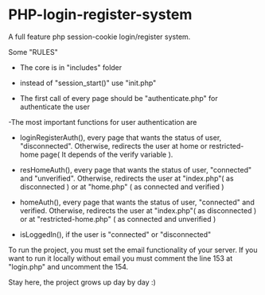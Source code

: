 # PHP-login-register-system
A full feature php session-cookie login/register system.

Some "RULES"
 
 - The core is in "includes" folder
 
 - instead of "session_start()" use "init.php"
 
 - The first call of every page should be "authenticate.php" for authenticate the user
 
 -The most important functions for user authentication are
 
   - loginRegisterAuth(), every page that wants the status of user, "disconnected". Otherwise, 
     redirects the user at home or restricted-home page( It depends of the verify variable ). 
   
   - resHomeAuth(), every page that wants the status of user, "connected" and "unverified". Otherwise,
     redirects the user at "index.php"( as disconnected ) or at "home.php" ( as connected and verified )
   
   - homeAuth(), every page that wants the  status of user, "connected" and verified. Otherwise,
     redirects the user at "index.php"( as disconnected ) or at "restricted-home.php" ( as connected and unverified )
   
   - isLoggedIn(), if the user is "connected" or "disconnected"
   
To run the project, you must set the email functionality of your server. 
If you want to run it locally without email  you must comment the line 153 at "login.php" and uncomment the 154.

Stay here, the project grows up day by day :)
